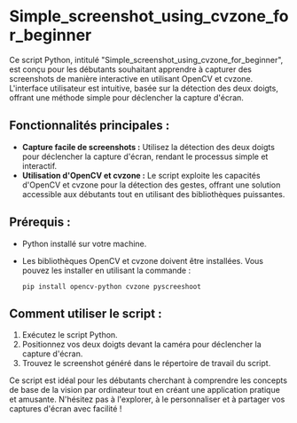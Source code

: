 # Simple_screenshot_using_cvzone_for_beginner

Ce script Python, intitulé "Simple_screenshot_using_cvzone_for_beginner", est conçu pour les débutants souhaitant apprendre à capturer des screenshots de manière interactive en utilisant OpenCV et cvzone. L'interface utilisateur est intuitive, basée sur la détection des deux doigts, offrant une méthode simple pour déclencher la capture d'écran.

## Fonctionnalités principales :

- **Capture facile de screenshots :** Utilisez la détection des deux doigts pour déclencher la capture d'écran, rendant le processus simple et interactif.
- **Utilisation d'OpenCV et cvzone :** Le script exploite les capacités d'OpenCV et cvzone pour la détection des gestes, offrant une solution accessible aux débutants tout en utilisant des bibliothèques puissantes.

## Prérequis :

- Python installé sur votre machine.
- Les bibliothèques OpenCV et cvzone doivent être installées. Vous pouvez les installer en utilisant la commande :
  
  ```
  pip install opencv-python cvzone pyscreeshoot
  ```

## Comment utiliser le script :

1. Exécutez le script Python.
2. Positionnez vos deux doigts devant la caméra pour déclencher la capture d'écran.
3. Trouvez le screenshot généré dans le répertoire de travail du script.

Ce script est idéal pour les débutants cherchant à comprendre les concepts de base de la vision par ordinateur tout en créant une application pratique et amusante. N'hésitez pas à l'explorer, à le personnaliser et à partager vos captures d'écran avec facilité !
